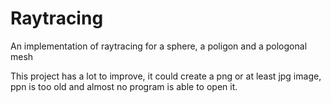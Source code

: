 # Raytracing
An implementation of raytracing for a sphere, a poligon and a pologonal mesh

This project has a lot to improve, it could create a png or at least jpg image, ppn is too old and almost no program is able to open it.
